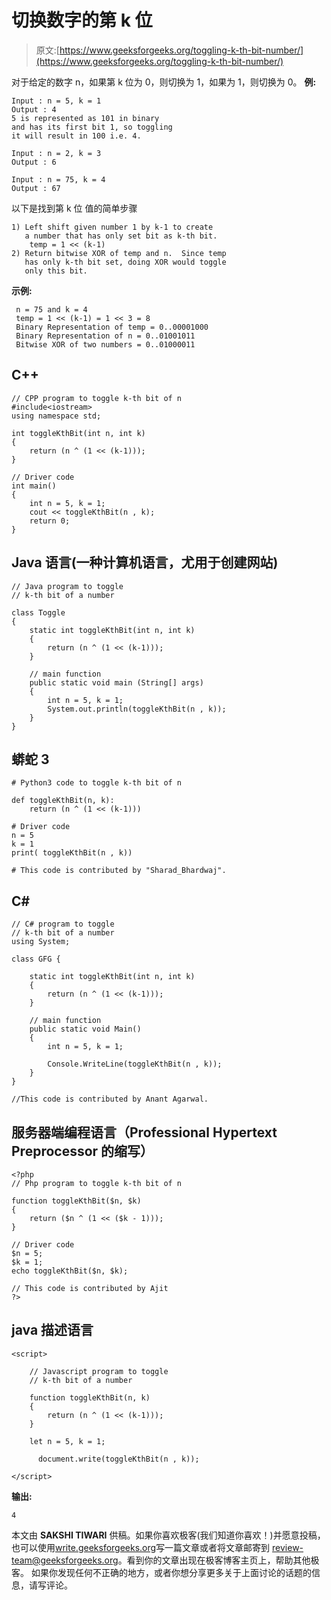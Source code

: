 # 切换数字的第 k 位

> 原文:[https://www.geeksforgeeks.org/toggling-k-th-bit-number/](https://www.geeksforgeeks.org/toggling-k-th-bit-number/)

对于给定的数字 n，如果第 k 位为 0，则切换为 1，如果为 1，则切换为 0。
**例:**

```
Input : n = 5, k = 1
Output : 4
5 is represented as 101 in binary
and has its first bit 1, so toggling 
it will result in 100 i.e. 4.

Input : n = 2, k = 3
Output : 6

Input : n = 75, k = 4
Output : 67
```

以下是找到第 k 位
值的简单步骤

```
1) Left shift given number 1 by k-1 to create 
   a number that has only set bit as k-th bit.
    temp = 1 << (k-1)
2) Return bitwise XOR of temp and n.  Since temp
   has only k-th bit set, doing XOR would toggle 
   only this bit.
```

**示例:**

```
 n = 75 and k = 4
 temp = 1 << (k-1) = 1 << 3 = 8 
 Binary Representation of temp = 0..00001000 
 Binary Representation of n = 0..01001011 
 Bitwise XOR of two numbers = 0..01000011
```

## C++

```
// CPP program to toggle k-th bit of n
#include<iostream>
using namespace std;

int toggleKthBit(int n, int k)
{
    return (n ^ (1 << (k-1)));
}

// Driver code
int main()
{
    int n = 5, k = 1;
    cout << toggleKthBit(n , k);
    return 0;
}
```

## Java 语言(一种计算机语言，尤用于创建网站)

```
// Java program to toggle
// k-th bit of a number

class Toggle
{
    static int toggleKthBit(int n, int k)
    {
        return (n ^ (1 << (k-1)));
    }

    // main function
    public static void main (String[] args)
    {  
        int n = 5, k = 1;
        System.out.println(toggleKthBit(n , k));
    }
}
```

## 蟒蛇 3

```
# Python3 code to toggle k-th bit of n

def toggleKthBit(n, k):
    return (n ^ (1 << (k-1)))

# Driver code
n = 5
k = 1
print( toggleKthBit(n , k))

# This code is contributed by "Sharad_Bhardwaj".
```

## C#

```
// C# program to toggle
// k-th bit of a number
using System;

class GFG {

    static int toggleKthBit(int n, int k)
    {
        return (n ^ (1 << (k-1)));
    }

    // main function
    public static void Main()
    {  
        int n = 5, k = 1;

        Console.WriteLine(toggleKthBit(n , k));
    }
}

//This code is contributed by Anant Agarwal.
```

## 服务器端编程语言（Professional Hypertext Preprocessor 的缩写）

```
<?php
// Php program to toggle k-th bit of n

function toggleKthBit($n, $k)
{
    return ($n ^ (1 << ($k - 1)));
}

// Driver code
$n = 5;
$k = 1;
echo toggleKthBit($n, $k);

// This code is contributed by Ajit
?>
```

## java 描述语言

```
<script>

    // Javascript program to toggle
    // k-th bit of a number

    function toggleKthBit(n, k)
    {
        return (n ^ (1 << (k-1)));
    }

    let n = 5, k = 1;

      document.write(toggleKthBit(n , k));

</script>
```

**输出:**

```
4
```

本文由 **SAKSHI TIWARI** 供稿。如果你喜欢极客(我们知道你喜欢！)并愿意投稿，也可以使用[write.geeksforgeeks.org](http://www.write.geeksforgeeks.org)写一篇文章或者将文章邮寄到 review-team@geeksforgeeks.org。看到你的文章出现在极客博客主页上，帮助其他极客。
如果你发现任何不正确的地方，或者你想分享更多关于上面讨论的话题的信息，请写评论。